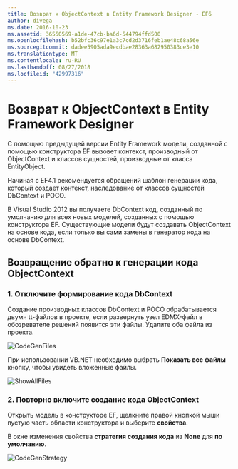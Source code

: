 ```yaml
---
title: Возврат к ObjectContext в Entity Framework Designer - EF6
author: divega
ms.date: 2016-10-23
ms.assetid: 36550569-a1de-47cb-ba6d-544794ffd500
ms.openlocfilehash: b52bfc36c97e1a3c7cd2d3716feb1ae48c68a56e
ms.sourcegitcommit: dadee5905ada9ecdbae28363a682950383ce3e10
ms.translationtype: MT
ms.contentlocale: ru-RU
ms.lasthandoff: 08/27/2018
ms.locfileid: "42997316"
---
```

# <a name="reverting-to-objectcontext-in-entity-framework-designer"></a>Возврат к ObjectContext в Entity Framework Designer
С помощью предыдущей версии Entity Framework модели, созданной с помощью конструктора EF вызовет контекст, производный от ObjectContext и классов сущностей, производные от класса EntityObject.

Начиная с EF4.1 рекомендуется обращений шаблон генерации кода, который создает контекст, наследование от классов сущностей DbContext и POCO.

В Visual Studio 2012 вы получаете DbContext код, созданный по умолчанию для всех новых моделей, созданных с помощью конструктора EF. Существующие модели будут создавать ObjectContext на основе кода, если только вы сами замены в генератор кода на основе DbContext.

## <a name="reverting-back-to-objectcontext-code-generation"></a>Возвращение обратно к генерации кода ObjectContext

### <a name="1-disable-dbcontext-code-generation"></a>1. Отключите формирование кода DbContext

Создание производных классов DbContext и POCO обрабатывается двумя tt-файлов в проекте, если развернуть узел EDMX-файл в обозревателе решений появится эти файлы. Удалите оба файла из проекта.

![CodeGenFiles](~/ef6/media/codegenfiles.png)

При использовании VB.NET необходимо выбрать **Показать все файлы** кнопку, чтобы увидеть вложенные файлы.

![ShowAllFiles](~/ef6/media/showallfiles.png)

### <a name="2-re-enable-objectcontext-code-generation"></a>2. Повторно включите создание кода ObjectContext

Открыть модель в конструкторе EF, щелкните правой кнопкой мыши пустую часть области конструктора и выберите **свойства**.

В окне изменения свойства **стратегия создания кода** из **None** для **по умолчанию**.

![CodeGenStrategy](~/ef6/media/codegenstrategy.png)
